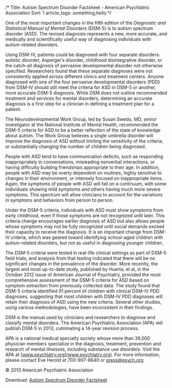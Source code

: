 /* 
Title: Autism Spectrum Disorder Factsheet - American Psychiatric Association
Sort: 1 
article_tags: something,hello 
*/

One of the most important changes in the fifth edition of the _Diagnostic and Statistical Manual of Mental Disorders_ (DSM-5) is to autism spectrum disorder (ASD). The revised diagnosis represents a new, more accurate, and medically and scientifically useful way of diagnosing individuals with autism-related disorders.

Using DSM-IV, patients could be diagnosed with four separate disorders: autistic disorder, Asperger’s disorder, childhood disintegrative disorder, or the catch-all diagnosis of pervasive developmental disorder not otherwise specified. Researchers found that these separate diagnoses were not consistently applied across different clinics and treatment centers. Anyone diagnosed with one of the four pervasive developmental disorders (PDD) from DSM-IV should still meet the criteria for ASD in DSM-5 or another, more accurate DSM-5 diagnosis. While DSM does not outline recommended treatment and services for mental disorders, determining an accurate diagnosis is a first step for a clinician in defining a treatment plan for a patient.

The Neurodevelopmental Work Group, led by Susan Swedo, MD, senior investigator at the National Institute of Mental Health, recommended the DSM-5 criteria for ASD to be a better reflection of the state of knowledge about autism. The Work Group believes a single umbrella disorder will improve the diagnosis of ASD without limiting the sensitivity of the criteria, or substantially changing the number of children being diagnosed.

People with ASD tend to have communication deficits, such as responding inappropriately in conversations, misreading nonverbal interactions, or having difficulty building friendships appropriate to their age. In addition, people with ASD may be overly dependent on routines, highly sensitive to changes in their environment, or intensely focused on inappropriate items. Again, the symptoms of people with ASD will fall on a continuum, with some individuals showing mild symptoms and others having much more severe symptoms. This spectrum will allow clinicians to account for the variations in symptoms and behaviors from person to person.

Under the DSM-5 criteria, individuals with ASD must show symptoms from early childhood, even if those symptoms are not recognized until later. This criteria change encourages earlier diagnosis of ASD but also allows people whose symptoms may not be fully recognized until social demands exceed their capacity to receive the diagnosis. It is an important change from DSM-IV criteria, which was geared toward identifying school-aged children with autism-related disorders, but not as useful in diagnosing younger children.

The DSM-5 criteria were tested in real-life clinical settings as part of DSM-5 field trials, and analysis from that testing indicated that there will be no significant changes in the prevalence of the disorder. More recently, the largest and most up-to-date study, published by Huerta, et al, in the October 2012 issue of American Journal of Psychiatry, provided the most comprehensive assessment of the DSM-5 criteria for ASD based on symptom extraction from previously collected data. The study found that DSM-5 criteria identified 91 percent of children with clinical DSM-IV PDD diagnoses, suggesting that most children with DSM-IV PDD diagnoses will retain their diagnosis of ASD using the new criteria. Several other studies, using various methodologies, have been inconsistent in their findings.

DSM is the manual used by clinicians and researchers to diagnose and classify mental disorders. The American Psychiatric Association (APA) will publish DSM-5 in 2013, culminating a 14-year revision process.

APA is a national medical specialty society whose more than 36,000 physician members specialize in the diagnosis, treatment, prevention and research of mental illnesses, including substance use disorders. Visit the APA at [www.psychiatry.org](www.psychiatry.org). For more information, please contact Eve Herold at 703-907-8640 or press@psych.org.

© 2013 American Psychiatric Association

Download: [Autism Spectrum Disorder Factsheet](http://autismontario.novosolutions.net/redirfile.asp?id=373&fstore=&SID=)